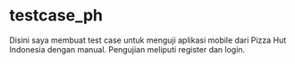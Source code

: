 # testcase_ph
Disini saya membuat test case untuk menguji aplikasi mobile dari Pizza Hut Indonesia dengan manual. Pengujian meliputi register dan login.
